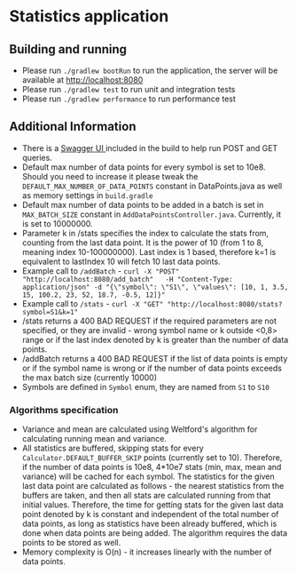 # Statistics application

## Building and running
* Please run ```./gradlew bootRun``` to run the application, the server will be available at [http://localhost:8080](http://localhost:8080/swagger-ui/index.html)
* Please run ```./gradlew test``` to run unit and integration tests
* Please run ```./gradlew performance``` to run performance test
## Additional Information

* There is a [Swagger UI ](http://localhost:8080/swagger-ui/index.html) included in the build to help run POST and GET queries.
* Default max number of data points for every symbol is set to 10e8. Should you need to increase it please tweak the ```DEFAULT_MAX_NUMBER_OF_DATA_POINTS``` constant in DataPoints.java as well as memory settings in ```build.gradle```
* Default max number of data points to be added in a batch is set in ```MAX_BATCH_SIZE``` constant in ```AddDataPointsController.java```. Currently, it is set to 10000000.
* Parameter k in /stats specifies the index to calculate the stats from, counting from the last data point. It is the power of 10 (from 1 to 8, meaning index 10-100000000). Last index is 1 based, therefore k=1 is equivalent to lastIndex 10 will fetch 10 last data points.
* Example call to ```/addBatch``` - ```curl -X "POST" "http://localhost:8080/add_batch"   -H "Content-Type: application/json" -d "{\"symbol\": \"S1\", \"values\": [10, 1, 3.5, 15, 100.2, 23, 52, 18.7, -0.5, 12]}"```
* Example call to ```/stats``` - ```curl -X "GET" "http://localhost:8080/stats?symbol=S1&k=1"```
* /stats returns a 400 BAD REQUEST if the required parameters are not specified, or they are invalid - wrong symbol name or k outside <0,8> range or if the last index denoted by k is greater than the number of data points.
* /addBatch returns a 400 BAD REQUEST if the list of data points is empty or if the symbol name is wrong or if the number of data points exceeds the max batch size (currently 10000)
* Symbols are defined in ```Symbol``` enum, they are named from ```S1``` to ```S10```

### Algorithms specification

* Variance and mean are calculated using Weltford's algorithm for calculating running mean and variance.
* All statistics are buffered, skipping stats for every ```Calculator.DEFAULT_BUFFER_SKIP``` points (currently set to 10). Therefore, if the number of data points is 10e8, 4*10e7 stats (min, max, mean and variance) will be cached for each symbol. The statistics for the given last data point are calculated as follows - the nearest statistics from the buffers are taken, and then all stats are calculated running from that initial values. Therefore, the time for getting stats for the given last data point denoted by k is constant and independent of the total number of data points, as long as statistics have been already buffered, which is done when data points are being added. The algorithm requires the data points to be stored as well.
* Memory complexity is O(n) - it increases linearly with the number of data points.


